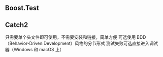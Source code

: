 ## Boost.Test





## Catch2
只需要单个头文件即可使用，不需要安装和链接，简单方便
可选使用 BDD（Behavior-Driven Development）风格的分节形式
测试失败可选直接进入调试器（Windows 和 macOS 上）

